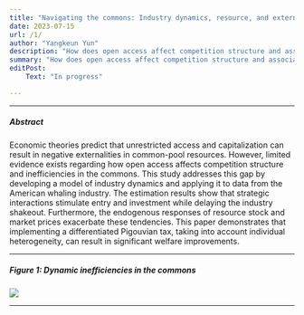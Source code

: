 ```yaml
---
title: "Navigating the commons: Industry dynamics, resource, and externalities in American whaling"
date: 2023-07-15 
url: /1/
author: "Yangkeun Yun"
description: "How does open access affect competition structure and associated inefficiencies in the commons? This study develops a dynamic model and estimates it using data from the American whaling industry."
summary: "How does open access affect competition structure and associated inefficiencies in the commons? This study develops a dynamic model and estimates it using data from the American whaling industry."
editPost:
    Text: "In progress"

---
```


---

##### Abstract

Economic theories predict that unrestricted access and capitalization can result in negative externalities in common-pool resources. However, limited evidence exists regarding how open access affects competition structure and inefficiencies in the commons. This study addresses this gap by developing a model of industry dynamics and applying it to data from the American whaling industry. The estimation results show that strategic interactions stimulate entry and investment while delaying the industry shakeout. Furthermore, the endogenous responses of resource stock and market prices exacerbate these tendencies. This paper demonstrates that implementing a differentiated Pigouvian tax, taking into account individual heterogeneity, can result in significant welfare improvements.

---

##### Figure 1: Dynamic inefficiencies in the commons

![](/Fig1.png)

---
